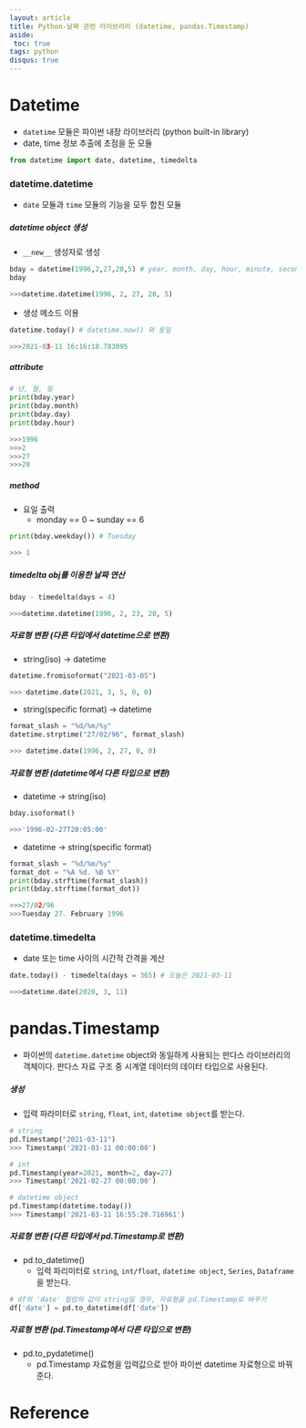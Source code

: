 ```yaml
---
layout: article
title: Python-날짜 관련 라이브러리 (datetime, pandas.Timestamp)
aside:
 toc: true
tags: python
disqus: true
---
```


# Datetime
* `datetime` 모듈은 파이썬 내장 라이브러리 (python built-in library)
* date, time 정보 추출에 초점을 둔 모듈

```python 
from datetime import date, datetime, timedelta 
```

### datetime.datetime 
* `date` 모듈과 `time` 모듈의 기능을 모두 합친 모듈

##### datetime object 생성

* `__new__` 생성자로 생성

```python
bday = datetime(1996,2,27,20,5) # year, month, day, hour, minute, second, microsecond
bday

>>>datetime.datetime(1996, 2, 27, 20, 5)
```

* 생성 메소드 이용 

```python
datetime.today() # datetime.now() 와 동일 

>>>2021-03-11 16:16:18.783095
```

##### attribute 

```python
# 년, 월, 일
print(bday.year)
print(bday.month)
print(bday.day)
print(bday.hour)

>>>1996
>>>2
>>>27
>>>20
```

##### method

* 요일 출력 
	* monday == 0 ~ sunday == 6

```python
print(bday.weekday()) # Tuesday

>>> 1
```

##### timedelta obj를 이용한 날짜 연산

```python
bday - timedelta(days = 4)

>>>datetime.datetime(1996, 2, 23, 20, 5)
``` 

##### 자료형 변환 (다른 타입에서 datetime으로 변환)

* string(iso) -> datetime 

```python
datetime.fromisoformat("2021-03-05")

>>> datetime.date(2021, 3, 5, 0, 0)
```

* string(specific format) -> datetime 

```python
format_slash = "%d/%m/%y"
datetime.strptime("27/02/96", format_slash)

>>> datetime.date(1996, 2, 27, 0, 0)
```

##### 자료형 변환 (datetime에서 다른 타입으로 변환)

* datetime -> string(iso)

```python
bday.isoformat()

>>>'1996-02-27T20:05:00'
```


* datetime -> string(specific format)

```python
format_slash = "%d/%m/%y"
format_dot = "%A %d. %B %Y"
print(bday.strftime(format_slash))
print(bday.strftime(format_dot))

>>>27/02/96
>>>Tuesday 27. February 1996
```

### datetime.timedelta

* date 또는 time 사이의 시간적 간격을 계산 

```python
date.today() - timedelta(days = 365) # 오늘은 2021-03-11

>>>datetime.date(2020, 3, 11)
```


# pandas.Timestamp 

* 파이썬의 `datetime.datetime` object와 동일하게 사용되는 판다스 라이브러리의 객체이다. 판다스 자료 구조 중 시계열 데이터의 데이터 타입으로 사용된다. 

##### 생성

* 입력 파라미터로 `string`, `float`, `int`, `datetime object`를 받는다. 

```python
# string
pd.Timestamp("2021-03-11")
>>> Timestamp('2021-03-11 00:00:00')

# int
pd.Timestamp(year=2021, month=2, day=27)
>>> Timestamp('2021-02-27 00:00:00')

# datetime object 
pd.Timestamp(datetime.today())
>>> Timestamp('2021-03-11 16:55:20.716961')
```

##### 자료형 변환 (다른 타입에서 pd.Timestamp로 변환)

* pd.to_datetime()
	* 입력 파리미터로 `string`, `int/float`, `datetime object`, `Series`, `Dataframe`을 받는다. 

```python
# df의 'date' 컬럼의 값이 string일 경우, 자료형을 pd.Timestamp로 바꾸기
df['date'] = pd.to_datetime(df['date'])
```

##### 자료형 변환 (pd.Timestamp에서 다른 타입으로 변환)

* pd.to_pydatetime()
	* pd.Timestamp 자료형을 입력값으로 받아 파이썬 datetime 자료형으로 바꿔준다. 


# Reference

